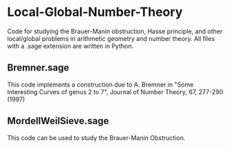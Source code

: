 # Local-Global-Number-Theory
Code for studying the Brauer-Manin obstruction, Hasse principle, and other local/global problems in arithmetic geometry and number theory.  All files with a .sage extension are written in Python.

## Bremner.sage
This code implements a construction due to A. Bremner in "Some Interesting Curves of genus 2 to 7", Journal of Number Theory, 67, 277-290 (1997)

## MordellWeilSieve.sage
This code can be used to study the Brauer-Manin Obstruction.
